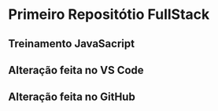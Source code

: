 # Primeiro Repositótio FullStack
## Treinamento JavaSacript
## Alteração feita no VS Code
## Alteração feita no GitHub

